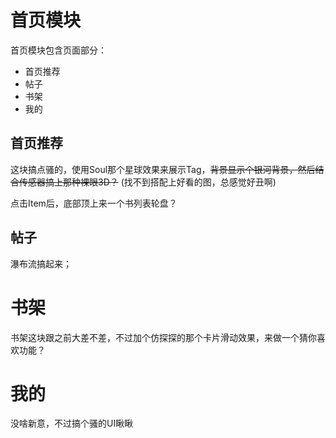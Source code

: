 # 首页模块

首页模块包含页面部分：

 - 首页推荐
 - 帖子
 - 书架
 - 我的


## 首页推荐

这块搞点骚的，使用Soul那个星球效果来展示Tag，~~背景显示个银河背景，然后结合传感器搞上那种裸眼3D？~~ (找不到搭配上好看的图，总感觉好丑啊)

点击Item后，底部顶上来一个书列表轮盘？

## 帖子

瀑布流搞起来；


# 书架

书架这块跟之前大差不差，不过加个仿探探的那个卡片滑动效果，来做一个猜你喜欢功能？

# 我的

没啥新意，不过搞个骚的UI瞅瞅